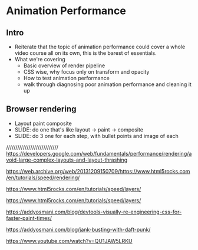 # Animation Performance

## Intro
* Reiterate that the topic of animation performance could cover a whole video course all on its own, this is the barest of essentials.
* What we're covering
    - Basic overview of render pipeline
    - CSS wise, why focus only on transform and opacity
    - How to test animation performance
    - walk through diagnosing poor animation performance and cleaning it up

## Browser rendering
* Layout paint composite
* SLIDE: do one that's like layout -> paint -> composite
* SLIDE: do 3 one for each step, with bullet points and image of each



////////////////////////////
https://developers.google.com/web/fundamentals/performance/rendering/avoid-large-complex-layouts-and-layout-thrashing


https://web.archive.org/web/20131209150709/https://www.html5rocks.com/en/tutorials/speed/rendering/

https://www.html5rocks.com/en/tutorials/speed/layers/

https://www.html5rocks.com/en/tutorials/speed/layers/

https://addyosmani.com/blog/devtools-visually-re-engineering-css-for-faster-paint-times/

https://addyosmani.com/blog/jank-busting-with-daft-punk/

https://www.youtube.com/watch?v=QU1JAW5LRKU
